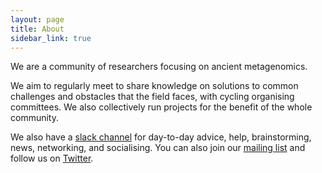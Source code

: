 ```yaml
---
layout: page
title: About
sidebar_link: true
---
```

We are a community of researchers focusing on ancient metagenomics.

We aim to regularly meet to share knowledge on solutions to common challenges
and obstacles that the field faces, with cycling organising committees. We also
collectively run projects for the benefit of the whole community.

We also have a [slack
channel](https://join.slack.com/t/spaam-community/shared_invite/zt-ei8pfw4m-XdBGTQwRaXWrEkd618YlhQ)
for day-to-day advice, help, brainstorming, news, networking, and socialising. You can also join our [mailing list](https://www.listserv.dfn.de/sympa/info/spaam-community) and follow us on [Twitter](http://twitter.com/spaam_community).
